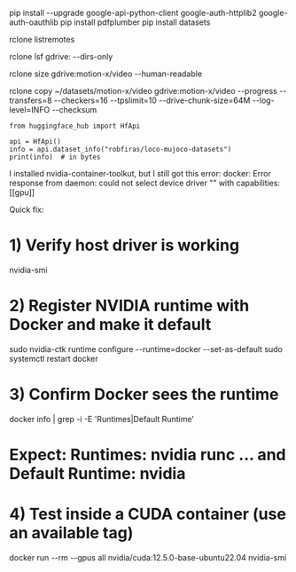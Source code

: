 pip install --upgrade google-api-python-client google-auth-httplib2 google-auth-oauthlib
pip install pdfplumber
pip install datasets

rclone listremotes

rclone lsf gdrive: --dirs-only

rclone size gdrive:motion-x/video --human-readable

rclone copy ~/datasets/motion-x/video gdrive:motion-x/video --progress --transfers=8 --checkers=16 --tpslimit=10 --drive-chunk-size=64M --log-level=INFO --checksum

```
from huggingface_hub import HfApi

api = HfApi()
info = api.dataset_info("robfiras/loco-mujoco-datasets")
print(info)  # in bytes
```



I installed nvidia-container-toolkut, but I still got this error: docker: Error response from daemon: could not select device driver "" with capabilities: [[gpu]]

Quick fix:

# 1) Verify host driver is working
nvidia-smi

# 2) Register NVIDIA runtime with Docker and make it default
sudo nvidia-ctk runtime configure --runtime=docker --set-as-default
sudo systemctl restart docker

# 3) Confirm Docker sees the runtime
docker info | grep -i -E 'Runtimes|Default Runtime'
# Expect: Runtimes: nvidia runc ...  and  Default Runtime: nvidia

# 4) Test inside a CUDA container (use an available tag)
docker run --rm --gpus all nvidia/cuda:12.5.0-base-ubuntu22.04 nvidia-smi
